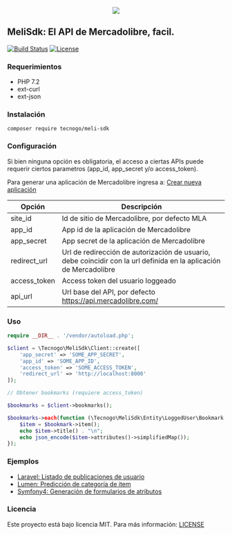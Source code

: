 <p align="center">
<img src="https://avatars1.githubusercontent.com/u/49149236"/>
</p>

## MeliSdk: El API de Mercadolibre, facil.  

[![Build Status](https://travis-ci.org/tecnogo/meli-sdk.svg?branch=master)](https://travis-ci.org/tecnogo/meli-sdk)  [![License](https://poser.pugx.org/tecnogo/meli-sdk/license)](https://packagist.org/packages/phpunit/phpunit)

### Requerimientos

 * PHP 7.2
 * ext-curl
 * ext-json

### Instalación

`composer require tecnogo/meli-sdk`

### Configuración

Si bien ninguna opción es obligatoria, el acceso a ciertas APIs puede requerir ciertos parametros (app_id, app_secret
y/o access_token).

Para generar una aplicación de Mercadolibre ingresa a: [Crear nueva aplicación](https://developers.mercadolibre.com.ar/apps/create-app)

| Opción | Descripción |
| --- | --- |
| site_id | Id de sitio de Mercadolibre, por defecto MLA |
| app_id | App id de la aplicación de Mercadolibre |
| app_secret | App secret de la aplicación de Mercadolibre |
| redirect_url | Url de redirección de autorización de usuario, debe coincidir con la url definida en la aplicación de Mercadolibre |
| access_token | Access token del usuario loggeado |
| api_url | Url base del API, por defecto https://api.mercadolibre.com/ |

### Uso

```php
require __DIR__ . '/vendor/autoload.php';

$client = \Tecnogo\MeliSdk\Client::create([
    'app_secret' => 'SOME_APP_SECRET',
    'app_id' => 'SOME_APP_ID',
    'access_token' => 'SOME_ACCESS_TOKEN',
    'redirect_url' => 'http://localhost:8000'
]);

// Obtener bookmarks (requiere access_token)

$bookmarks = $client->bookmarks();

$bookmarks->each(function (\Tecnogo\MeliSdk\Entity\LoggedUser\Bookmark $bookmark) {
    $item = $bookmark->item();
    echo $item->title() . "\n";
    echo json_encode($item->attributes()->simplifiedMap());
});
```

### Ejemplos

 * [Laravel: Listado de publicaciones de usuario](https://github.com/tecnogo/meli-examples-my-items)
 * [Lumen: Predicción de categoría de item](https://github.com/tecnogo/meli-examples-category-prediction)
 * [Symfony4: Generación de formularios de atributos](https://github.com/tecnogo/meli-examples-category-attr-form)


### Licencia

Este proyecto está bajo licencia MIT. Para más información: [LICENSE](https://raw.githubusercontent.com/tecnogo/meli-sdk/master/LICENSE)
